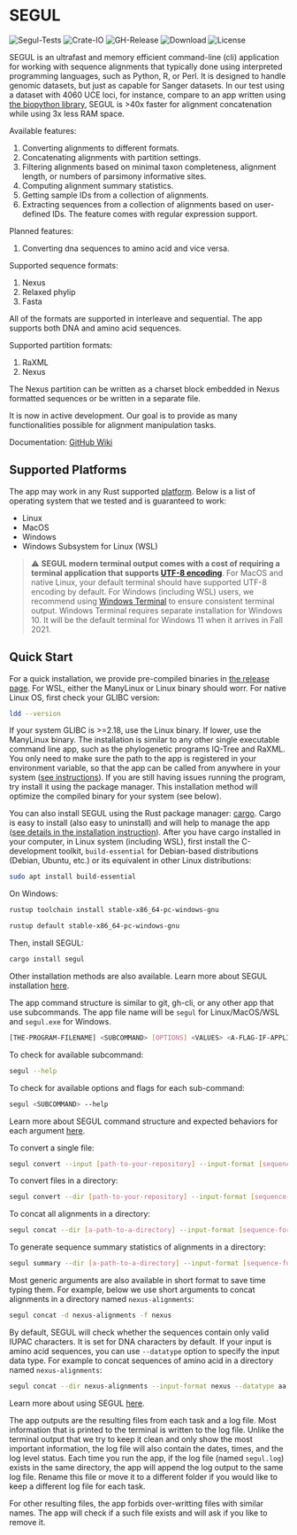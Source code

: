 # SEGUL

![Segul-Tests](https://github.com/hhandika/segul/workflows/Segul-Tests/badge.svg)
![Crate-IO](https://img.shields.io/crates/v/segul)
![GH-Release](https://img.shields.io/github/v/release/hhandika/segul)
![Download](https://img.shields.io/crates/d/segul?color=yellow)
![License](https://img.shields.io/github/license/hhandika/segul)

SEGUL is an ultrafast and memory efficient command-line (cli) application for working with sequence alignments that typically done using interpreted programming languages, such as Python, R, or Perl. It is designed to handle genomic datasets, but just as capable for Sanger datasets. In our test using a dataset with 4060 UCE loci, for instance, compare to an app written using [the biopython library](https://biopython.org/), SEGUL is >40x faster for alignment concatenation while using 3x less RAM space.

Available features:

1. Converting alignments to different formats.
2. Concatenating alignments with partition settings.
3. Filtering alignments based on minimal taxon completeness, alignment length, or numbers of parsimony informative sites.
4. Computing alignment summary statistics.
5. Getting sample IDs from a collection of alignments.
6. Extracting sequences from a collection of alignments based on user-defined IDs. The feature comes with regular expression support.

Planned features:

1. Converting dna sequences to amino acid and vice versa.

Supported sequence formats:

1. Nexus
2. Relaxed phylip
3. Fasta

All of the formats are supported in interleave and sequential. The app supports both DNA and amino acid sequences.

Supported partition formats:

1. RaXML
2. Nexus

The Nexus partition can be written as a charset block embedded in Nexus formatted sequences or be written in a separate file.

It is now in active development. Our goal is to provide as many functionalities possible for alignment manipulation tasks.

Documentation: [GitHub Wiki](https://github.com/hhandika/segul/wiki)

## Supported Platforms

The app may work in any Rust supported [platform](https://doc.rust-lang.org/nightly/rustc/platform-support.html). Below is a list of operating system that we tested and is guaranteed to work:

- Linux
- MacOS
- Windows
- Windows Subsystem for Linux (WSL)

> :warning: **SEGUL modern terminal output comes with a cost of requiring a terminal application that supports [UTF-8 encoding](https://en.wikipedia.org/wiki/UTF-8)**. For MacOS and native Linux, your default terminal should have supported UTF-8 encoding by default. For Windows (including WSL) users, we recommend using [Windows Terminal](https://www.microsoft.com/en-us/p/windows-terminal/9n0dx20hk701#activetab=pivot:overviewtab) to ensure consistent terminal output. Windows Terminal requires separate installation for Windows 10. It will be the default terminal for Windows 11 when it arrives in Fall 2021.

## Quick Start

For a quick installation, we provide pre-compiled binaries in [the release page](https://github.com/hhandika/segul/releases/). For WSL, either the ManyLinux or Linux binary should worr. For native Linux OS, first check your GLIBC version:

```Bash
ldd --version
```

If your system GLIBC is >=2.18, use the Linux binary. If lower, use the ManyLinux binary. The installation is similar to any other single executable command line app, such as the phylogenetic programs IQ-Tree and RaXML. You only need to make sure the path to the app is registered in your environment variable, so that the app can be called from anywhere in your system ([see instructions](https://github.com/hhandika/segul/wiki/2.-Installation#using-a-pre-compiled-binary)). If you are still having issues running the program, try install it using the package manager. This installation method will optimize the compiled binary for your system (see below).

You can also install SEGUL using the Rust package manager: [cargo](https://crates.io/). Cargo is easy to install (also easy to uninstall) and will help to manage the app ([see details in the installation instruction](https://github.com/hhandika/segul/wiki/2.-Installation)). After you have cargo installed in your computer, in Linux system (including WSL), first install the C-development toolkit, `build-essential` for Debian-based distributions (Debian, Ubuntu, etc.) or its equivalent in other Linux distributions:

```Bash
sudo apt install build-essential
```

On Windows:

```Bash
rustup toolchain install stable-x86_64-pc-windows-gnu

rustup default stable-x86_64-pc-windows-gnu
```

Then, install SEGUL:

```Bash
cargo install segul
```

Other installation methods are also available. Learn more about SEGUL installation [here](https://github.com/hhandika/segul/wiki/2.-Installation).

The app command structure is similar to git, gh-cli, or any other app that use subcommands. The app file name will be `segul` for Linux/MacOS/WSL and `segul.exe` for Windows.

```Bash
[THE-PROGRAM-FILENAME] <SUBCOMMAND> [OPTIONS] <VALUES> <A-FLAG-IF-APPLICABLE>
```

To check for available subcommand:

```Bash
segul --help
```

To check for available options and flags for each sub-command:

```Bash
segul <SUBCOMMAND> --help
```

Learn more about SEGUL command structure and expected behaviors for each argument [here](https://github.com/hhandika/segul/wiki/4.-Command-Structure).

To convert a single file:

```Bash
segul convert --input [path-to-your-repository] --input-format [sequence-format-keyword] --output-format [sequence-format-keyword]
```

To convert files in a directory:

```Bash
segul convert --dir [path-to-your-repository] --input-format [sequence-format-keyword] --output-format [sequence-format-keyword]
```

To concat all alignments in a directory:

```Bash
segul concat --dir [a-path-to-a-directory] --input-format [sequence-format-keyword]
```

To generate sequence summary statistics of alignments in a directory:

```Bash
segul summary --dir [a-path-to-a-directory] --input-format [sequence-format-keyword]
```

Most generic arguments are also available in short format to save time typing them. For example, below we use short arguments to concat alignments in a directory named `nexus-alignments`:

```Bash
segul concat -d nexus-alignments -f nexus
```

By default, SEGUL will check whether the sequences contain only valid IUPAC characters. It is set for DNA characters by default. If your input is amino acid sequences, you can use `--datatype` option to specify the input data type. For example to concat sequences of amino acid in a directory named `nexus-alignments`:

```Bash
segul concat --dir nexus-alignments --input-format nexus --datatype aa
```

Learn more about using SEGUL [here](https://github.com/hhandika/segul/wiki/5.-Usages).

The app outputs are the resulting files from each task and a log file. Most information that is printed to the terminal is written to the log file. Unlike the terminal output that we try to keep it clean and only show the most important information, the log file will also contain the dates, times, and the log level status. Each time you run the app, if the log file (named `segul.log`) exists in the same directory, the app will append the log output to the same log file. Rename this file or move it to a different folder if you would like to keep a different log file for each task.

For other resulting files, the app forbids over-writting files with similar names. The app will check if a such file exists and will ask if you like to remove it.

<!-- ## Acknowledgment -->
